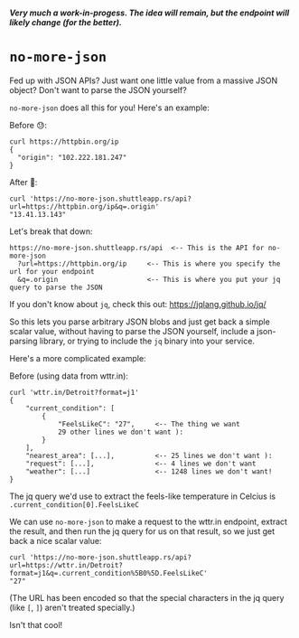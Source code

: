 ##### Very much a work-in-progess. The idea will remain, but the endpoint will likely change (for the better).

# `no-more-json`

Fed up with JSON APIs? Just want one little value from a massive JSON object? Don't want to
parse the JSON yourself?

`no-more-json` does all this for you! Here's an example:

Before 😓:

```
curl https://httpbin.org/ip
{
  "origin": "102.222.181.247"
}
```

After 🥳:

```
curl 'https://no-more-json.shuttleapp.rs/api?url=https://httpbin.org/ip&q=.origin'
"13.41.13.143"
```

Let's break that down:

```
https://no-more-json.shuttleapp.rs/api  <-- This is the API for no-more-json
  ?url=https://httpbin.org/ip     <-- This is where you specify the url for your endpoint
  &q=.origin                      <-- This is where you put your jq query to parse the JSON
```
If you don't know about `jq`, check this out: https://jqlang.github.io/jq/

So this lets you parse arbitrary JSON blobs and just get back a simple scalar value, without
having to parse the JSON yourself, include a json-parsing library, or trying to include the
`jq` binary into your service.

Here's a more complicated example:

Before (using data from wttr.in):

```
curl 'wttr.in/Detroit?format=j1'
{
    "current_condition": [
        {
            "FeelsLikeC": "27",     <-- The thing we want
            29 other lines we don't want ):
        }
    ],
    "nearest_area": [...],          <-- 25 lines we don't want ):
    "request": [...],               <-- 4 lines we don't want 
    "weather": [...]                <-- 1248 lines we don't want!
}
```
The jq query we'd use to extract the feels-like temperature in Celcius is `.current_condition[0].FeelsLikeC`

We can use `no-more-json` to make a request to the wttr.in endpoint, extract
the result, and then run the jq query for us on that result, so we just get
back a nice scalar value:

```
curl 'https://no-more-json.shuttleapp.rs/api?url=https://wttr.in/Detroit?format=j1&q=.current_condition%5B0%5D.FeelsLikeC'
"27"
```

(The URL has been encoded so that the special characters in the jq query (like `[`, `]`) aren't treated specially.)

Isn't that cool!
